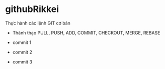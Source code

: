# githubRikkei

Thực hành các lệnh GIT cơ bản

- Thành thạo PULL, PUSH, ADD, COMMIT, CHECKOUT, MERGE, REBASE


- commit 1
- commit 2
- commit 3